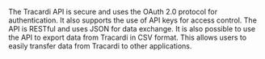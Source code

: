 The Tracardi API is secure and uses the OAuth 2.0 protocol for authentication. It also supports the use of API keys for
access control. The API is RESTful and uses JSON for data exchange. It is also possible to use the API to export data
from Tracardi in CSV format. This allows users to easily transfer data from Tracardi to other applications.